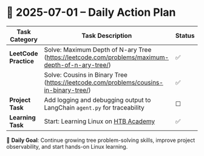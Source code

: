 # 📌 2025-07-01 – Daily Action Plan

| Task Category           | Task Description                                                                                                          | Status |
|------------------------|-----------------------------------------------------------------------------------------------------------------------------|--------|
| **LeetCode Practice**   | Solve: Maximum Depth of N-ary Tree (https://leetcode.com/problems/maximum-depth-of-n-ary-tree/)                           | ✅      |
|                         | Solve: Cousins in Binary Tree (https://leetcode.com/problems/cousins-in-binary-tree/)                                     | ✅      |
| **Project Task**        | Add logging and debugging output to LangChain `agent.py` for traceability                                                  | ☐      |
| **Learning Task**       | Start: Learning Linux on [HTB Academy](https://academy.hackthebox.com/)                                                    | ✅      |

🎯 **Daily Goal**: Continue growing tree problem-solving skills, improve project observability, and start hands-on Linux learning.

